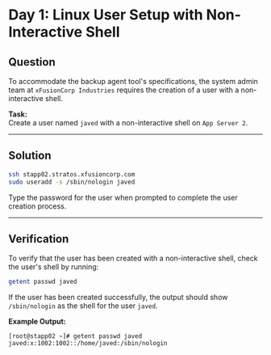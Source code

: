 # Day 1: Linux User Setup with Non-Interactive Shell

## Question

To accommodate the backup agent tool's specifications, the system admin team at `xFusionCorp Industries` requires the creation of a user with a non-interactive shell.

**Task:**  
Create a user named `javed` with a non-interactive shell on `App Server 2`.

---

## Solution

```bash
ssh stapp02.stratos.xfusioncorp.com
sudo useradd -s /sbin/nologin javed
```
Type the password for the user when prompted to complete the user creation process.

---

## Verification

To verify that the user has been created with a non-interactive shell, check the user's shell by running:

```bash
getent passwd javed
```

If the user has been created successfully, the output should show `/sbin/nologin` as the shell for the user `javed`.

**Example Output:**

```text
[root@stapp02 ~]# getent passwd javed
javed:x:1002:1002::/home/javed:/sbin/nologin
```
